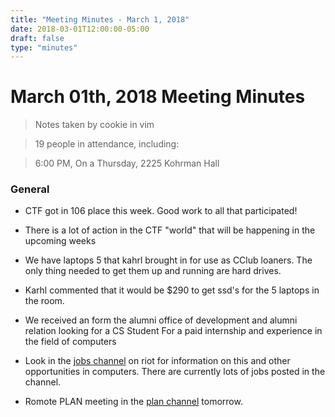 ```yaml
---
title: "Meeting Minutes - March 1, 2018"
date: 2018-03-01T12:00:00-05:00
draft: false
type: "minutes"
---
```


# March 01th, 2018 Meeting Minutes
> Notes taken by cookie in vim

> 19 people in attendance, including: 

> 6:00 PM, On a Thursday, 2225 Kohrman Hall

### General

- CTF got in 106 place this week. Good work to all that participated!

- There is a lot of action in the CTF "world" that will be happening in the upcoming weeks

- We have laptops 5 that kahrl brought in for use as CClub loaners. The only thing needed to get them up and running are hard drives. 

- Karhl commented that it would be  $290 to get ssd's for the 5 laptops in the room.

- We received an form the alumni office of development and alumni relation looking for a CS Student For a paid internship and experience in the field of computers

- Look in the [jobs channel](https://cclub.cs.wmich.edu/vector/#/room/#jobs:cclub.cs.wmich.edu) on riot for information on this and other opportunities in computers. There are currently lots of jobs posted in the channel.

- Romote PLAN meeting in the [plan channel](https://cclub.cs.wmich.edu/vector/#/room/#plan:cclub.cs.wmich.edu) tomorrow.
